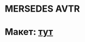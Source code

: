 # MERSEDES AVTR

# Макет: [тут](https://www.figma.com/file/lZnUCxGjk5luEz0bNRPsdT/%D0%9C%D0%B0%D0%BA%D0%B5%D1%82-AVTR?node-id=4%3A10)